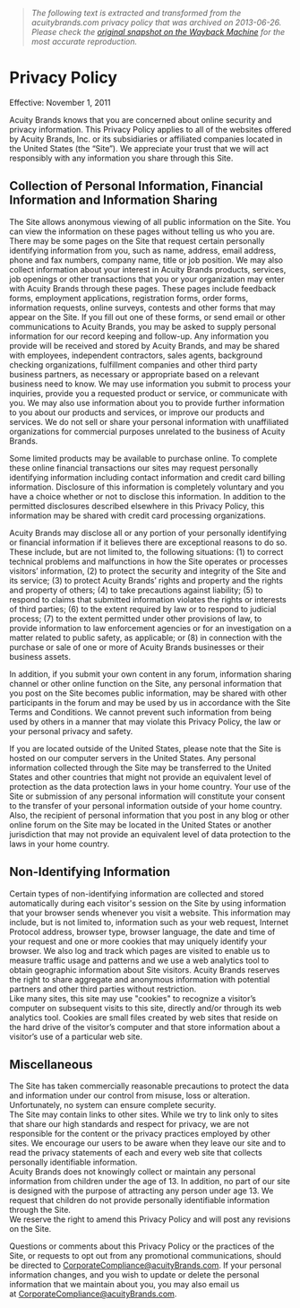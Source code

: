 > *The following text is extracted and transformed from the acuitybrands.com privacy policy that was archived on 2013-06-26. Please check the [original snapshot on the Wayback Machine](https://web.archive.org/web/20130626181757id_/http%3A//www.acuitybrands.com/privacy-policy) for the most accurate reproduction.*

# Privacy Policy

Effective: November 1, 2011 

Acuity Brands knows that you are concerned about online security and privacy information. This Privacy Policy applies to all of the websites offered by Acuity Brands, Inc. or its subsidiaries or affiliated companies located in the United States (the “Site”). We appreciate your trust that we will act responsibly with any information you share through this Site.

## Collection of Personal Information, Financial Information and Information Sharing

The Site allows anonymous viewing of all public information on the Site. You can view the information on these pages without telling us who you are. There may be some pages on the Site that request certain personally identifying information from you, such as name, address, email address, phone and fax numbers, company name, title or job position. We may also collect information about your interest in Acuity Brands products, services, job openings or other transactions that you or your organization may enter with Acuity Brands through these pages. These pages include feedback forms, employment applications, registration forms, order forms, information requests, online surveys, contests and other forms that may appear on the Site. If you fill out one of these forms, or send email or other communications to Acuity Brands, you may be asked to supply personal information for our record keeping and follow-up. Any information you provide will be received and stored by Acuity Brands, and may be shared with employees, independent contractors, sales agents, background checking organizations, fulfillment companies and other third party business partners, as necessary or appropriate based on a relevant business need to know. We may use information you submit to process your inquiries, provide you a requested product or service, or communicate with you. We may also use information about you to provide further information to you about our products and services, or improve our products and services. We do not sell or share your personal information with unaffiliated organizations for commercial purposes unrelated to the business of Acuity Brands.

Some limited products may be available to purchase online. To complete these online financial transactions our sites may request personally identifying information including contact information and credit card billing information. Disclosure of this information is completely voluntary and you have a choice whether or not to disclose this information. In addition to the permitted disclosures described elsewhere in this Privacy Policy, this information may be shared with credit card processing organizations.

Acuity Brands may disclose all or any portion of your personally identifying or financial information if it believes there are exceptional reasons to do so. These include, but are not limited to, the following situations: (1) to correct technical problems and malfunctions in how the Site operates or processes visitors’ information, (2) to protect the security and integrity of the Site and its service; (3) to protect Acuity Brands’ rights and property and the rights and property of others; (4) to take precautions against liability; (5) to respond to claims that submitted information violates the rights or interests of third parties; (6) to the extent required by law or to respond to judicial process; (7) to the extent permitted under other provisions of law, to provide information to law enforcement agencies or for an investigation on a matter related to public safety, as applicable; or (8) in connection with the purchase or sale of one or more of Acuity Brands businesses or their business assets.

In addition, if you submit your own content in any forum, information sharing channel or other online function on the Site, any personal information that you post on the Site becomes public information, may be shared with other participants in the forum and may be used by us in accordance with the Site Terms and Conditions. We cannot prevent such information from being used by others in a manner that may violate this Privacy Policy, the law or your personal privacy and safety.

If you are located outside of the United States, please note that the Site is hosted on our computer servers in the United States. Any personal information collected through the Site may be transferred to the United States and other countries that might not provide an equivalent level of protection as the data protection laws in your home country. Your use of the Site or submission of any personal information will constitute your consent to the transfer of your personal information outside of your home country. Also, the recipient of personal information that you post in any blog or other online forum on the Site may be located in the United States or another jurisdiction that may not provide an equivalent level of data protection to the laws in your home country.

## Non-Identifying Information

Certain types of non-identifying information are collected and stored automatically during each visitor's session on the Site by using information that your browser sends whenever you visit a website. This information may include, but is not limited to, information such as your web request, Internet Protocol address, browser type, browser language, the date and time of your request and one or more cookies that may uniquely identify your browser. We also log and track which pages are visited to enable us to measure traffic usage and patterns and we use a web analytics tool to obtain geographic information about Site visitors. Acuity Brands reserves the right to share aggregate and anonymous information with potential partners and other third parties without restriction.  
Like many sites, this site may use "cookies" to recognize a visitor’s computer on subsequent visits to this site, directly and/or through its web analytics tool. Cookies are small files created by web sites that reside on the hard drive of the visitor’s computer and that store information about a visitor’s use of a particular web site.

## Miscellaneous

The Site has taken commercially reasonable precautions to protect the data and information under our control from misuse, loss or alteration. Unfortunately, no system can ensure complete security.  
The Site may contain links to other sites. While we try to link only to sites that share our high standards and respect for privacy, we are not responsible for the content or the privacy practices employed by other sites. We encourage our users to be aware when they leave our site and to read the privacy statements of each and every web site that collects personally identifiable information.  
Acuity Brands does not knowingly collect or maintain any personal information from children under the age of 13. In addition, no part of our site is designed with the purpose of attracting any person under age 13. We request that children do not provide personally identifiable information through the Site.  
We reserve the right to amend this Privacy Policy and will post any revisions on the Site.

Questions or comments about this Privacy Policy or the practices of the Site, or requests to opt out from any promotional communications, should be directed to [CorporateCompliance@acuityBrands.com](mailto:). If your personal information changes, and you wish to update or delete the personal information that we maintain about you, you may also email us at [CorporateCompliance@acuityBrands.com](mailto:).
